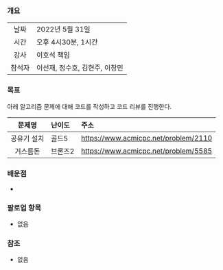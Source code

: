 ### 개요
|  |  |
| :---:  | :--- |
| 날짜 | 2022년 5월 31일 |
| 시간 | 오후 4시30분, 1시간 |
| 강사 | 이호석 책임 |
| 참석자 | 이선재, 정수호, 김현주, 이창민 |

### 목표
아래 알고리즘 문제에 대해 코드를 작성하고 코드 리뷰를 진행한다.

| 문제명 | 난이도 | 주소 |
| :---:  | :--- | :--- |
| 공유기 설치 | 골드5 | https://www.acmicpc.net/problem/2110 |
| 거스름돈 | 브론즈2 | https://www.acmicpc.net/problem/5585 |

### 배운점
+
 
### 팔로업 항목
+ 없음

### 참조
+ 없음
